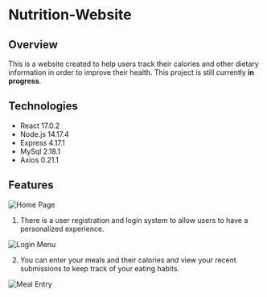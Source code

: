 # Nutrition-Website

## Overview 
This is a website created to help users track their calories and other dietary information in order to improve their health. This project is still currently __in progress__.

## Technologies

- React 17.0.2
- Node.js 14.17.4
- Express 4.17.1
- MySql 2.18.1
- Axios 0.21.1 

## Features

![Home Page](https://github.com/HarmanSihota/Nutrition-Website/blob/client/public/Home.png?raw=true)

1. There is a user registration and login system to allow users to have a personalized experience. 

![Login Menu](https://github.com/HarmanSihota/Nutrition-Website/blob/client/public/Login.png?raw=true)

2. You can enter your meals and their calories and view your recent submissions to keep track of your eating habits.

![Meal Entry](https://github.com/HarmanSihota/Nutrition-Website/blob/client/public/CalorieLog.png?raw=true)



